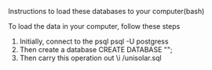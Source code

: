 Instructions to load these databases to your computer(bash)

To load the data in your computer, follow these steps
1. Initially, connect to the psql
   psql -U postgress
2. Then create a database
   CREATE DATABASE "<any name you desire but I went with unisolar-data>";
3. Then carry this operation out
   \i <path-to-the-sql-file>/unisolar.sql

